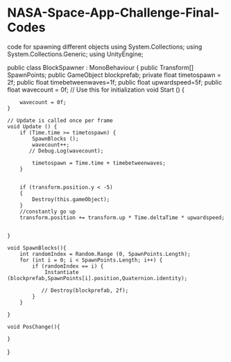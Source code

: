 # NASA-Space-App-Challenge-Final-Codes
code for spawning different objects
using System.Collections;
using System.Collections.Generic;
using UnityEngine;

public class BlockSpawner : MonoBehaviour {
	public Transform[] SpawnPoints;
	public GameObject blockprefab;
	private float timetospawn = 2f;
	public float timebetweenwaves=1f;
	public float upwardspeed=5f;
    public float wavecount = 0f;
	// Use this for initialization
	void Start () {

        wavecount = 0f;
	}
	
	// Update is called once per frame
	void Update () {
		if (Time.time >= timetospawn) {
			SpawnBlocks ();
            wavecount++;
           // Debug.Log(wavecount);

            timetospawn = Time.time + timebetweenwaves;
		}


        if (transform.position.y < -5)
        {
            Destroy(this.gameObject);
        }
        //constantly go up
        transform.position += transform.up * Time.deltaTime * upwardspeed;


	}

	void SpawnBlocks(){
		int randomIndex = Random.Range (0, SpawnPoints.Length);
		for (int i = 0; i < SpawnPoints.Length; i++) {
			if (randomIndex == i) {
				Instantiate (blockprefab,SpawnPoints[i].position,Quaternion.identity);

               // Destroy(blockprefab, 2f);
			}
		}
        
    }
  
    void PosChange(){

	}
}

